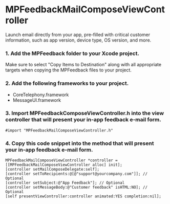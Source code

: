 MPFeedbackMailComposeViewController
===================================

Launch email directly from your app, pre-filled with critical customer information, such as app version, device type, OS version, and more.

### 1. Add the MPFeedback folder to your Xcode project.
Make sure to select "Copy Items to Destination" along with all appropriate targets when copying the MPFeedback files to your project.

### 2. Add the following frameworks to your project.
+ CoreTelephony.framework
+ MessageUI.framework

### 3. Import MPFeedbackComposeViewController.h into the view controller that will present your in-app feedback e-mail form.

    #import "MPFeedbackMailComposeViewController.h"


### 4. Copy this code snippet into the method that will present your in-app feedback e-mail form.

    MPFeedbackMailComposeViewController *controller = [[MPFeedbackMailComposeViewController alloc] init];
    [controller setMailComposeDelegate:self];
    [controller setToRecipients:@[@"support@yourcompany.com"]]; // Optional
    [controller setSubject:@"App Feedback"]; // Optional
    [controller setMessageBody:@"Customer feedback" isHTML:NO]; // Optional
    [self presentViewController:controller animated:YES completion:nil];